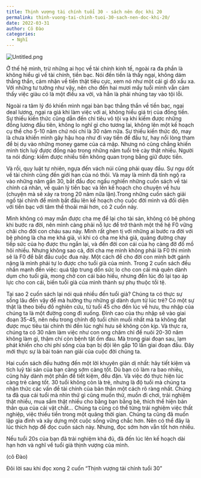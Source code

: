```yaml
---
title: Thịnh vượng tài chính tuổi 30 - sách nên đọc khi 20
permalink: thinh-vuong-tai-chinh-tuoi-30-sach-nen-doc-khi-20/
date: 2022-03-31
author: Cô Đào
categories:
  - Nghĩ
---
```


![Untitled.png](/images/75bd93ed-88e6-4f19-908d-3ec0a1a60872/Untitled.png)

Ở thế hệ mình, trừ những ai học về tài chính kinh tế, ngoài ra đa phần là không hiểu gì về tài chính, tiền bạc. Nói đến tiền là thấy ngại, không dám thẳng thắn, cảm nhận về tiền thật tiêu cực, xem nó như một cái gì đó xấu xa. Với những tư tưởng như vậy, nên cho đến hai mươi mấy tuổi mình vẫn cảm thấy việc giàu có là một điều xa vời, và hẳn là phải nhúng tay vào tội lỗi.

Ngoài ra tâm lý đó khiến mình ngại bàn bạc thẳng thắn về tiền bạc, ngại deal lương, ngại ra giá khi làm việc với ai, không hiểu giá trị của đồng tiền. Sự thiếu kiến thức cũng dẫn đến chi tiêu vô tội vạ khi kiếm được những đồng lương đầu tiên, không lo nghĩ gì cho tương lai, không lên một kế hoạch cụ thể cho 5-10 năm chứ nói chi là 30 năm nữa. Sự thiếu kiến thức đó, may là chưa khiến mình gây hậu hoạ như đi vay tiền để đầu tư, hay nổi lòng tham để bị dụ vào những money game của cá mập. Nhưng nó cũng chẳng khiến mình tích luỹ được đồng nào trong những năm tuổi trẻ cày thật nhiều. Người ta nói đúng: kiếm được nhiều tiền không quan trọng bằng giữ được tiền.

Và rồi, quy luật tự nhiên, ngựa đến vách núi cũng phải quay đầu. Sự ngu dốt về tài chính cũng đến giới hạn của nó thôi. Và may là mình đã tỉnh ngộ ra vào những năm gần 30, bắt đầu đọc ngấu nghiến những cuốn sách về tài chính cá nhân, về quản lý tiền bạc và lên kế hoạch cho chuyện về hưu (chuyện mà sẽ xảy ra trong 20 năm nữa lận).Trong những cuốn sách giải ngố tài chính để mình bắt đầu lên kế hoạch cho cuộc đời mình và đối diện với tiền bạc với tâm thế thoải mái hơn, có 2 cuốn này.

Mình không có may mắn được cha mẹ để lại cho tài sản, không có bệ phóng khi bước ra đời, nên mình càng phải nỗ lực để trở thành một thế hệ F0 vững chãi cho đời con cháu sau này. Mình rất ghen tị với những ai bước ra đời với bệ phóng là cha mẹ khá giả, vì khi có cha mẹ khá giả, quãng đường chạy tiếp sức của họ được thu ngắn lại, và đến đời con cái của họ càng đỡ đổ mồ hôi nhiều. Nhưng không sao cả, đời cha mẹ mình không phải là F0 thì mình sẽ là F0 để bắt đầu cuộc đua này. Một cách để cho đời con mình bớt gánh nặng là mình phải tự lo được cho tuổi già của mình. Trong 2 cuốn sách đều nhấn mạnh đến việc: quá tập trung dồn sức lo cho con cái mà quên dành dụm cho tuổi già, mong chờ con cái báo hiếu, nhưng đến lúc đó lại tạo áp lực cho con cái, biến tuổi già của mình thành sự phụ thuộc tồi tệ.

Tại sao 2 cuốn sách lại nói quá nhiều đến tuổi già? Chúng ta có thực sự sống lâu đến vậy để mà hưởng thụ những gì dành dụm từ lúc trẻ? Có một sự thật là theo biểu đồ nghiên cứu, từ tuổi 45 cho đến lúc về hưu, thu nhập của chúng ta là một đường cong đi xuống. Đỉnh cao của thu nhập sẽ vào giai đoạn 35-45, nên nếu trong chính độ tuổi chín muồi nhất mà ta không đạt được mục tiêu tài chính thì đến lúc nghỉ hưu sẽ không còn kịp. Và thực ra, chúng ta có 30 năm làm việc như con ong chăm chỉ để nuôi 20-30 năm không làm gì, thậm chí còn bệnh tật ốm đau. Mà trong giai đoạn sau, lạm phát khiến cho chi phí sống của bạn bị đội lên gấp 10 lần giai đoạn đầu. Đây mới thực sự là bài toán nan giải của cuộc đời chúng ta.

Hai cuốn sách đều hướng đến một lời khuyên giản dị nhất: hãy tiết kiệm và tích luỹ tài sản của bạn càng sớm càng tốt. Dù bạn có làm ra bao nhiêu, cũng hãy dành một phần để tiết kiệm, đều đặn. Và việc đó thực hiện lúc càng trẻ càng tốt. 30 tuổi không còn là trẻ, nhưng là độ tuổi mà chúng ta nhận thức các vấn đề tài chính của bản thân một cách rõ ràng nhất. Chúng ta đã qua cái tuổi mà nhìn thứ gì cũng muốn thử, muốn đi chơi, trải nghiệm thật nhiều, mua sắm thật nhiều cho bằng bạn bằng bè, thích thể hiện bản thân qua của cải vật chất… Chúng ta cũng có thể từng trải nghiệm việc thất nghiệp, việc thiếu tiền trong một quãng thời gian. Chúng ta cũng đã muốn lập gia đình và xây dựng một cuộc sống vững chắc hơn. Nên có thể đây là lúc thích hợp để đọc cuốn sách này. Nhưng, đọc sớm hơn vẫn tốt hơn nhiều.

Nếu tuổi 20s của bạn đã trải nghiệm khá đủ, đã đến lúc lên kế hoạch dài hạn hơn và nghĩ về tuổi già thịnh vượng của mình.

(cô Đào)

Đôi lời sau khi đọc xong 2 cuốn “Thịnh vượng tài chính tuổi 30”
